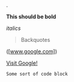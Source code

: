.

**This should be bold**

*italics*

> Backquotes

([www.google.com])

[Visit Google!](www.google.com)

`Some sort of code block`
